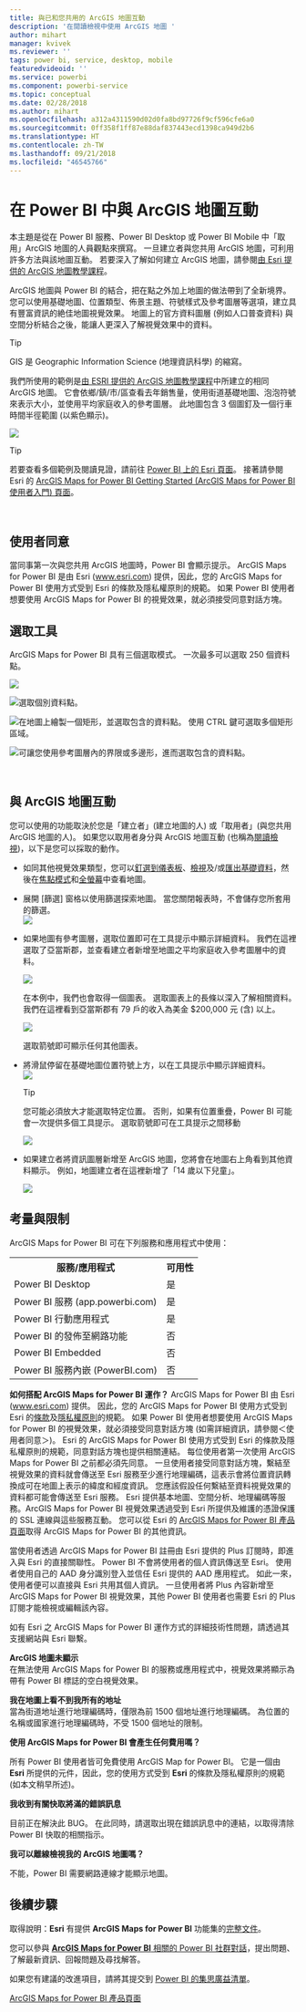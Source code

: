 ```yaml
---
title: 與已和您共用的 ArcGIS 地圖互動
description: '在閱讀檢視中使用 ArcGIS 地圖 '
author: mihart
manager: kvivek
ms.reviewer: ''
tags: power bi, service, desktop, mobile
featuredvideoid: ''
ms.service: powerbi
ms.component: powerbi-service
ms.topic: conceptual
ms.date: 02/28/2018
ms.author: mihart
ms.openlocfilehash: a312a4311590d02d0fa8bd97726f9cf596cfe6a0
ms.sourcegitcommit: 0ff358f1ff87e88daf837443ecd1398ca949d2b6
ms.translationtype: HT
ms.contentlocale: zh-TW
ms.lasthandoff: 09/21/2018
ms.locfileid: "46545766"
---
```

# <a name="interacting-with-arcgis-maps-in-power-bi"></a>在 Power BI 中與 ArcGIS 地圖互動
本主題是從在 Power BI 服務、Power BI Desktop 或 Power BI Mobile 中「取用」ArcGIS 地圖的人員觀點來撰寫。 一旦建立者與您共用 ArcGIS 地圖，可利用許多方法與該地圖互動。  若要深入了解如何建立 ArcGIS 地圖，請參閱[由 Esri 提供的 ArcGIS 地圖教學課程](../power-bi-visualization-arcgis.md)。

ArcGIS 地圖與 Power BI 的結合，把在點之外加上地圖的做法帶到了全新境界。 您可以使用基礎地圖、位置類型、佈景主題、符號樣式及參考圖層等選項，建立具有豐富資訊的絶佳地圖視覺效果。 地圖上的官方資料圖層 (例如人口普查資料) 與空間分析結合之後，能讓人更深入了解視覺效果中的資料。

> [!TIP]
> GIS 是 Geographic Information Science (地理資訊科學) 的縮寫。
> 

我們所使用的範例是[由 ESRI 提供的 ArcGIS 地圖教學課程](../power-bi-visualization-arcgis.md)中所建立的相同 ArcGIS 地圖。 它會依鄉/鎮/市/區查看去年銷售量，使用街道基礎地圖、泡泡符號來表示大小，並使用平均家庭收入的參考圖層。 此地圖包含 3 個圖釘及一個行車時間半徑範圍 (以紫色顯示)。

![](media/power-bi-visualizations-arcgis/power-bi-arcgis-esri-new.png)

> [!TIP]
> 若要查看多個範例及閱讀見證，請前往 [Power BI 上的 Esri 頁面](https://www.esri.com/powerbi)。 接著請參閱 Esri 的 [ArcGIS Maps for Power BI Getting Started (ArcGIS Maps for Power BI 使用者入門) 頁面](https://doc.arcgis.com/en/maps-for-powerbi/get-started/about-maps-for-power-bi.htm)。
> 
> 

<br/>

## <a name="user-consent"></a>使用者同意
當同事第一次與您共用 ArcGIS 地圖時，Power BI 會顯示提示。 ArcGIS Maps for Power BI 是由 Esri (www.esri.com) 提供，因此，您的 ArcGIS Maps for Power BI 使用方式受到 Esri 的條款及隱私權原則的規範。 如果 Power BI 使用者想要使用 ArcGIS Maps for Power BI 的視覺效果，就必須接受同意對話方塊。

## <a name="selection-tools"></a>選取工具
ArcGIS Maps for Power BI 具有三個選取模式。 一次最多可以選取 250 個資料點。

![](media/power-bi-visualizations-arcgis/power-bi-esri-selection-tools2.png)

![](media/power-bi-visualizations-arcgis/power-bi-esri-selection-single2.png)選取個別資料點。

![](media/power-bi-visualizations-arcgis/power-bi-esri-selection-marquee2.png)在地圖上繪製一個矩形，並選取包含的資料點。 使用 CTRL 鍵可選取多個矩形區域。

![](media/power-bi-visualizations-arcgis/power-bi-esri-selection-reference-layer2.png)可讓您使用參考圖層內的界限或多邊形，進而選取包含的資料點。

<br/>

## <a name="interacting-with-an-arcgis-map"></a>與 ArcGIS 地圖互動
您可以使用的功能取決於您是「建立者」(建立地圖的人) 或「取用者」(與您共用 ArcGIS 地圖的人)。 如果您以取用者身分與 ArcGIS 地圖互動 (也稱為[閱讀檢視](../consumer/end-user-reading-view.md))，以下是您可以採取的動作。

* 如同其他視覺效果類型，您可以[釘選到儀表板](../service-dashboard-pin-tile-from-report.md)、[檢視](../consumer/end-user-show-data.md)及/或[匯出基礎資料](../consumer/end-user-export-data.md)，然後在[焦點模式](../consumer/end-user-focus.md)和[全螢幕](../service-fullscreen-mode.md)中查看地圖。    
* 展開 [篩選] 窗格以使用篩選探索地圖。 當您關閉報表時，不會儲存您所套用的篩選。    
    ![](media/power-bi-visualizations-arcgis/power-bi-filter-newer.png)  
* 如果地圖有參考圖層，選取位置即可在工具提示中顯示詳細資料。 我們在這裡選取了亞當斯郡，並查看建立者新增至地圖之平均家庭收入參考圖層中的資料。
  
    ![](media/power-bi-visualizations-arcgis/power-bi-reference-layer.png)  
  
    在本例中，我們也會取得一個圖表。 選取圖表上的長條以深入了解相關資料。 我們在這裡看到亞當斯郡有 79 戶的收入為美金 $200,000 元 (含) 以上。
  
    ![](media/power-bi-visualizations-arcgis/power-bi-tooltip-chart.png)
  
    選取箭號即可顯示任何其他圖表。
* 將滑鼠停留在基礎地圖位置符號上方，以在工具提示中顯示詳細資料。     
  ![](media/power-bi-visualizations-arcgis/power-bi-arcgis-hover.png)
  
  > [!TIP]
  > 您可能必須放大才能選取特定位置。  否則，如果有位置重疊，Power BI 可能會一次提供多個工具提示。 選取箭號即可在工具提示之間移動
  > 
  > ![](media/power-bi-visualizations-arcgis/power-bi-3-screens.png)
  > 
  > 
* 如果建立者將資訊圖層新增至 ArcGIS 地圖，您將會在地圖右上角看到其他資料顯示。  例如，地圖建立者在這裡新增了「14 歲以下兒童」。
  
    ![](media/power-bi-visualizations-arcgis/power-bi-demographics.png)

## <a name="considerations-and-limitations"></a>考量與限制
ArcGIS Maps for Power BI 可在下列服務和應用程式中使用：

<table>
<tr><th>服務/應用程式</th><th>可用性</th></tr>
<tr>
<td>Power BI Desktop</td>
<td>是</td>
</tr>
<tr>
<td>Power BI 服務 (app.powerbi.com)</td>
<td>是</td>
</tr>
<tr>
<td>Power BI 行動應用程式</td>
<td>是</td>
</tr>
<tr>
<td>Power BI 的發佈至網路功能</td>
<td>否</td>
</tr>
<tr>
<td>Power BI Embedded</td>
<td>否</td>
</tr>
<tr>
<td>Power BI 服務內嵌 (PowerBI.com)</td>
<td>否</td>
</tr>
</table>

**如何搭配 ArcGIS Maps for Power BI 運作？**
ArcGIS Maps for Power BI 由 Esri (www.esri.com) 提供。 因此，您的 ArcGIS Maps for Power BI 使用方式受到 Esri 的[條款](https://go.microsoft.com/fwlink/?LinkID=8263222)及[隱私權原則](https://go.microsoft.com/fwlink/?LinkID=826323)的規範。 如果 Power BI 使用者想要使用 ArcGIS Maps for Power BI 的視覺效果，就必須接受同意對話方塊 (如需詳細資訊，請參閱＜使用者同意＞)。  Esri 的 ArcGIS Maps for Power BI 使用方式受到 Esri 的條款及隱私權原則的規範，同意對話方塊也提供相關連結。 每位使用者第一次使用 ArcGIS Maps for Power BI 之前都必須先同意。 一旦使用者接受同意對話方塊，繫結至視覺效果的資料就會傳送至 Esri 服務至少進行地理編碼，這表示會將位置資訊轉換成可在地圖上表示的緯度和經度資訊。 您應該假設任何繫結至資料視覺效果的資料都可能會傳送至 Esri 服務。 Esri 提供基本地圖、空間分析、地理編碼等服務。ArcGIS Maps for Power BI 視覺效果透過受到 Esri 所提供及維護的憑證保護的 SSL 連線與這些服務互動。 您可以從 Esri 的 [ArcGIS Maps for Power BI 產品頁面](https://www.esri.com/powerbi)取得 ArcGIS Maps for Power BI 的其他資訊。

當使用者透過 ArcGIS Maps for Power BI 註冊由 Esri 提供的 Plus 訂閱時，即進入與 Esri 的直接關聯性。 Power BI 不會將使用者的個人資訊傳送至 Esri。 使用者使用自己的 AAD 身分識別登入並信任 Esri 提供的 AAD 應用程式。 如此一來，使用者便可以直接與 Esri 共用其個人資訊。 一旦使用者將 Plus 內容新增至 ArcGIS Maps for Power BI 視覺效果，其他 Power BI 使用者也需要 Esri 的 Plus 訂閱才能檢視或編輯該內容。 

如有 Esri 之 ArcGIS Maps for Power BI 運作方式的詳細技術性問題，請透過其支援網站與 Esri 聯繫。

**ArcGIS 地圖未顯示**    
在無法使用 ArcGIS Maps for Power BI 的服務或應用程式中，視覺效果將顯示為帶有 Power BI 標誌的空白視覺效果。

**我在地圖上看不到我所有的地址**    
當為街道地址進行地理編碼時，僅限為前 1500 個地址進行地理編碼。 為位置的名稱或國家進行地理編碼時，不受 1500 個地址的限制。

**使用 ArcGIS Maps for Power BI 會產生任何費用嗎？**

所有 Power BI 使用者皆可免費使用 ArcGIS Map for Power BI。 它是一個由 **Esri** 所提供的元件，因此，您的使用方式受到 **Esri** 的條款及隱私權原則的規範 (如本文稍早所述)。

**我收到有關快取將滿的錯誤訊息**

目前正在解決此 BUG。  在此同時，請選取出現在錯誤訊息中的連結，以取得清除 Power BI 快取的相關指示。

**我可以離線檢視我的 ArcGIS 地圖嗎？**

不能，Power BI 需要網路連線才能顯示地圖。

## <a name="next-steps"></a>後續步驟
取得說明：**Esri** 有提供 **ArcGIS Maps for Power BI** 功能集的[完整文件](https://go.microsoft.com/fwlink/?LinkID=828772)。

您可以參與 [**ArcGIS Maps for Power BI** 相關的 Power BI 社群對話](https://go.microsoft.com/fwlink/?LinkID=828771)，提出問題、了解最新資訊、回報問題及尋找解答。

如果您有建議的改進項目，請將其提交到 [Power BI 的集思廣益清單](https://ideas.powerbi.com)。

[ArcGIS Maps for Power BI 產品頁面](https://www.esri.com/powerbi)

